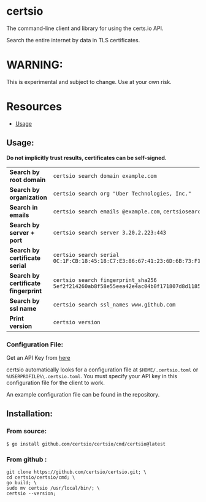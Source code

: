 # certsio
The command-line client and library for using the certs.io API.

Search the entire internet by data in TLS certificates.

# WARNING:
This is experimental and subject to change. Use at your own risk. 

# Resources
- [Usage](#usage)

## Usage:
**Do not implicitly trust results, certificates can be self-signed.**

|                                       |                                                                                                      | 
|---------------------------------------|------------------------------------------------------------------------------------------------------|
| **Search by root domain**             | `certsio search domain example.com`                                                                  |
| **Search by organization**            | `certsio search org "Uber Technologies, Inc."`                                                       |
| **Search in emails** | `certsio search emails @example.com`, `certsiosearch emails keyword`                                 |
| **Search by server + port**           | `certsio search server 3.20.2.223:443`                                                               |
| **Search by certificate serial**      | `certsio search serial 0C:1F:CB:18:45:18:C7:E3:86:67:41:23:6D:6B:73:F1`                              |
| **Search by certificate fingerprint** | `certsio search fingerprint_sha256 5ef2f214260ab8f58e55eea42e4ac04b0f171807d8d1185fddd67470e9ab6096` |
| **Search by ssl name**                | `certsio search ssl_names www.github.com`                                                            | 
| **Print version**                     | `certsio version`                                                                                    |

### Configuration File:

Get an API Key from [here](https://rapidapi.com/certsio-certsio-default/api/certs-io1/pricing)

certsio automatically looks for a configuration file at `$HOME/.certsio.toml` or `%USERPROFILE%\.certsio.toml`. You must specify your API key in this configuration file for the client to work. 

An example configuration file can be found in the repository.


## Installation:
### From source:
```
$ go install github.com/certsio/certsio/cmd/certsio@latest
```
### From github :
```
git clone https://github.com/certsio/certsio.git; \
cd certsio/certsio/cmd; \
go build; \
sudo mv certsio /usr/local/bin/; \
certsio --version;
```
